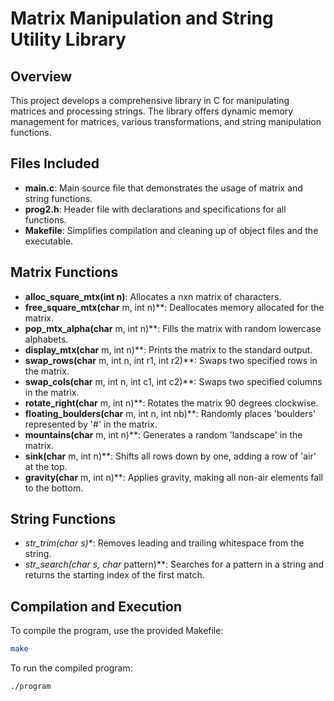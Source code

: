 # Matrix Manipulation and String Utility Library

## Overview
This project develops a comprehensive library in C for manipulating matrices and processing strings. The library offers dynamic memory management for matrices, various transformations, and string manipulation functions.

## Files Included
- **main.c**: Main source file that demonstrates the usage of matrix and string functions.
- **prog2.h**: Header file with declarations and specifications for all functions.
- **Makefile**: Simplifies compilation and cleaning up of object files and the executable.

## Matrix Functions
- **alloc_square_mtx(int n)**: Allocates a nxn matrix of characters.
- **free_square_mtx(char** m, int n)**: Deallocates memory allocated for the matrix.
- **pop_mtx_alpha(char** m, int n)**: Fills the matrix with random lowercase alphabets.
- **display_mtx(char** m, int n)**: Prints the matrix to the standard output.
- **swap_rows(char** m, int n, int r1, int r2)**: Swaps two specified rows in the matrix.
- **swap_cols(char** m, int n, int c1, int c2)**: Swaps two specified columns in the matrix.
- **rotate_right(char** m, int n)**: Rotates the matrix 90 degrees clockwise.
- **floating_boulders(char** m, int n, int nb)**: Randomly places 'boulders' represented by '#' in the matrix.
- **mountains(char** m, int n)**: Generates a random 'landscape' in the matrix.
- **sink(char** m, int n)**: Shifts all rows down by one, adding a row of 'air' at the top.
- **gravity(char** m, int n)**: Applies gravity, making all non-air elements fall to the bottom.

## String Functions
- **str_trim(char* s)**: Removes leading and trailing whitespace from the string.
- **str_search(char* s, char* pattern)**: Searches for a pattern in a string and returns the starting index of the first match.

## Compilation and Execution
To compile the program, use the provided Makefile:
```bash
make
```

To run the compiled program:
```bash
./program
```
